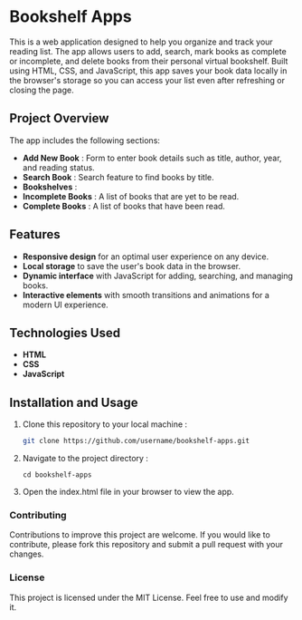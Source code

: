 # Bookshelf Apps

This is a web application designed to help you organize and track your reading list. The app allows users to add, search, mark books as complete or incomplete, and delete books from their personal virtual bookshelf. Built using HTML, CSS, and JavaScript, this app saves your book data locally in the browser's storage so you can access your list even after refreshing or closing the page.

## Project Overview

The app includes the following sections:
- **Add New Book** : Form to enter book details such as title, author, year, and reading status.
- **Search Book** : Search feature to find books by title.
- **Bookshelves** :
- **Incomplete Books** : A list of books that are yet to be read.
- **Complete Books** : A list of books that have been read.

## Features

- **Responsive design** for an optimal user experience on any device.
- **Local storage** to save the user's book data in the browser.
- **Dynamic interface** with JavaScript for adding, searching, and managing books.
- **Interactive elements** with smooth transitions and animations for a modern UI experience.

## Technologies Used

- **HTML**
- **CSS**
- **JavaScript**

## Installation and Usage

1. Clone this repository to your local machine :
   ```bash
   git clone https://github.com/username/bookshelf-apps.git
2. Navigate to the project directory :
   ```
   cd bookshelf-apps
3. Open the index.html file in your browser to view the app.

### Contributing

Contributions to improve this project are welcome. If you would like to contribute, please fork this repository and submit a pull request with your changes.

### License

This project is licensed under the MIT License. Feel free to use and modify it.

